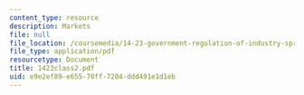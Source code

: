 ```yaml
---
content_type: resource
description: Markets
file: null
file_location: /coursemedia/14-23-government-regulation-of-industry-spring-2003/e9e2ef89e65570ff7204ddd491e1d1eb_1423class2.pdf
file_type: application/pdf
resourcetype: Document
title: 1423class2.pdf
uid: e9e2ef89-e655-70ff-7204-ddd491e1d1eb
---
```

